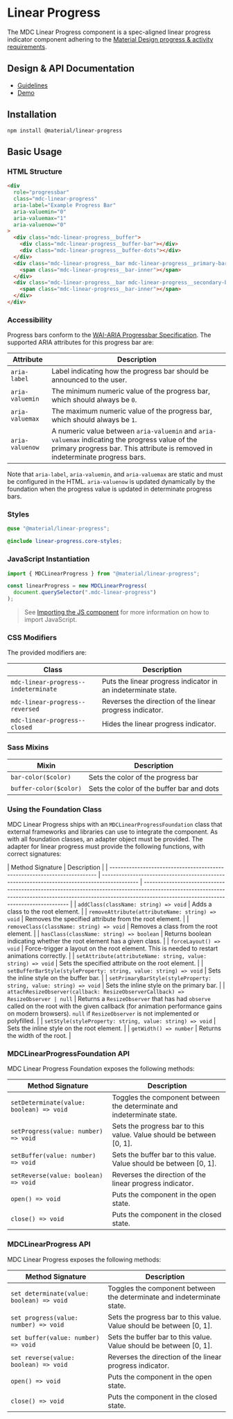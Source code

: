 <!--docs:
title: "Linear Progress"
layout: detail
section: components
excerpt: "Material Design-styled linear progress indicators."
iconId: progress_linear
path: /catalog/linear-progress/
-->

# Linear Progress

<!--<div class="article__asset">
  <a class="article__asset-link"
      href="https://material-components.github.io/material-components-web-catalog/#/component/linear-progress-indicator">
    <img src="{{ site.rootpath }}/images/mdc_web_screenshots/linear-progress.png" width="586" alt="Linear progress screenshot">
  </a>
</div>-->

The MDC Linear Progress component is a spec-aligned linear progress indicator component adhering to the
[Material Design progress & activity requirements](https://material.io/go/design-progress-indicators).

## Design & API Documentation

<ul class="icon-list">
  <li class="icon-list-item icon-list-item--spec">
    <a href="https://material.io/go/design-progress-indicators">Guidelines</a>
  </li>
  <li class="icon-list-item icon-list-item--link">
    <a href="https://material-components.github.io/material-components-web-catalog/#/component/linear-progress-indicator">Demo</a>
  </li>
</ul>

## Installation

```
npm install @material/linear-progress
```

## Basic Usage

### HTML Structure

```html
<div
  role="progressbar"
  class="mdc-linear-progress"
  aria-label="Example Progress Bar"
  aria-valuemin="0"
  aria-valuemax="1"
  aria-valuenow="0"
>
  <div class="mdc-linear-progress__buffer">
    <div class="mdc-linear-progress__buffer-bar"></div>
    <div class="mdc-linear-progress__buffer-dots"></div>
  </div>
  <div class="mdc-linear-progress__bar mdc-linear-progress__primary-bar">
    <span class="mdc-linear-progress__bar-inner"></span>
  </div>
  <div class="mdc-linear-progress__bar mdc-linear-progress__secondary-bar">
    <span class="mdc-linear-progress__bar-inner"></span>
  </div>
</div>
```

### Accessibility

Progress bars conform to the [WAI-ARIA Progressbar Specification](https://www.w3.org/TR/wai-aria/#progressbar). The supported ARIA attributes for this progress bar are:

| Attribute       | Description                                                                                                                                                                      |
| --------------- | -------------------------------------------------------------------------------------------------------------------------------------------------------------------------------- |
| `aria-label`    | Label indicating how the progress bar should be announced to the user.                                                                                                           |
| `aria-valuemin` | The minimum numeric value of the progress bar, which should always be `0`.                                                                                                       |
| `aria-valuemax` | The maximum numeric value of the progress bar, which should always be `1`.                                                                                                       |
| `aria-valuenow` | A numeric value between `aria-valuemin` and `aria-valuemax` indicating the progress value of the primary progress bar. This attribute is removed in indeterminate progress bars. |

Note that `aria-label`, `aria-valuemin`, and `aria-valuemax` are static and must be configured in the HTML. `aria-valuenow` is updated dynamically by the foundation when the progress value is updated in determinate progress bars.

### Styles

```scss
@use "@material/linear-progress";

@include linear-progress.core-styles;
```

### JavaScript Instantiation

```js
import { MDCLinearProgress } from "@material/linear-progress";

const linearProgress = new MDCLinearProgress(
  document.querySelector(".mdc-linear-progress")
);
```

> See [Importing the JS component](../../docs/importing-js.md) for more information on how to import JavaScript.

### CSS Modifiers

The provided modifiers are:

| Class                                | Description                                                   |
| ------------------------------------ | ------------------------------------------------------------- |
| `mdc-linear-progress--indeterminate` | Puts the linear progress indicator in an indeterminate state. |
| `mdc-linear-progress--reversed`      | Reverses the direction of the linear progress indicator.      |
| `mdc-linear-progress--closed`        | Hides the linear progress indicator.                          |

### Sass Mixins

| Mixin                  | Description                               |
| ---------------------- | ----------------------------------------- |
| `bar-color($color)`    | Sets the color of the progress bar        |
| `buffer-color($color)` | Sets the color of the buffer bar and dots |

### Using the Foundation Class

MDC Linear Progress ships with an `MDCLinearProgressFoundation` class that external frameworks and libraries can
use to integrate the component. As with all foundation classes, an adapter object must be provided.
The adapter for linear progress must provide the following functions, with correct signatures:

| Method Signature                                                          | Description                                                                                 |
| ------------------------------------------------------------------------- | ------------------------------------------------------------------------------------------- | --------------------------------------------------------------------------------------------------------------------------------------------------------------------------------------------------------------- |
| `addClass(className: string) => void`                                     | Adds a class to the root element.                                                           |
| `removeAttribute(attributeName: string) => void`                          | Removes the specified attribute from the root element.                                      |
| `removeClass(className: string) => void`                                  | Removes a class from the root element.                                                      |
| `hasClass(className: string) => boolean`                                  | Returns boolean indicating whether the root element has a given class.                      |
| `forceLayout() => void`                                                   | Force-trigger a layout on the root element. This is needed to restart animations correctly. |
| `setAttribute(attributeName: string, value: string) => void`              | Sets the specified attribute on the root element.                                           |
| `setBufferBarStyle(styleProperty: string, value: string) => void`         | Sets the inline style on the buffer bar.                                                    |
| `setPrimaryBarStyle(styleProperty: string, value: string) => void`        | Sets the inline style on the primary bar.                                                   |
| `attachResizeObserver(callback: ResizeObserverCallback) => ResizeObserver | null`                                                                                       | Returns a `ResizeObserver` that has had `observe` called on the root with the given callback (for animation performance gains on modern browsers). `null` if `ResizeObserver` is not implemented or polyfilled. |
| `setStyle(styleProperty: string, value: string) => void`                  | Sets the inline style on the root element.                                                  |
| `getWidth() => number`                                                    | Returns the width of the root.                                                              |

### MDCLinearProgressFoundation API

MDC Linear Progress Foundation exposes the following methods:

| Method Signature                         | Description                                                            |
| ---------------------------------------- | ---------------------------------------------------------------------- |
| `setDeterminate(value: boolean) => void` | Toggles the component between the determinate and indeterminate state. |
| `setProgress(value: number) => void`     | Sets the progress bar to this value. Value should be between [0, 1].   |
| `setBuffer(value: number) => void`       | Sets the buffer bar to this value. Value should be between [0, 1].     |
| `setReverse(value: boolean) => void`     | Reverses the direction of the linear progress indicator.               |
| `open() => void`                         | Puts the component in the open state.                                  |
| `close() => void`                        | Puts the component in the closed state.                                |

### MDCLinearProgress API

MDC Linear Progress exposes the following methods:

| Method Signature                          | Description                                                            |
| ----------------------------------------- | ---------------------------------------------------------------------- |
| `set determinate(value: boolean) => void` | Toggles the component between the determinate and indeterminate state. |
| `set progress(value: number) => void`     | Sets the progress bar to this value. Value should be between [0, 1].   |
| `set buffer(value: number) => void`       | Sets the buffer bar to this value. Value should be between [0, 1].     |
| `set reverse(value: boolean) => void`     | Reverses the direction of the linear progress indicator.               |
| `open() => void`                          | Puts the component in the open state.                                  |
| `close() => void`                         | Puts the component in the closed state.                                |
